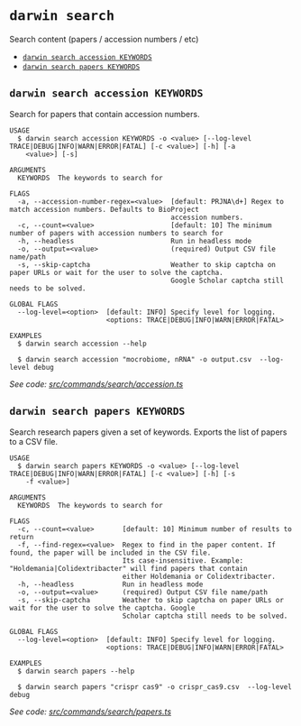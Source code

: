 `darwin search`
===============

Search content (papers / accession numbers / etc)

* [`darwin search accession KEYWORDS`](#darwin-search-accession-keywords)
* [`darwin search papers KEYWORDS`](#darwin-search-papers-keywords)

## `darwin search accession KEYWORDS`

Search for papers that contain accession numbers.

```
USAGE
  $ darwin search accession KEYWORDS -o <value> [--log-level TRACE|DEBUG|INFO|WARN|ERROR|FATAL] [-c <value>] [-h] [-a
    <value>] [-s]

ARGUMENTS
  KEYWORDS  The keywords to search for

FLAGS
  -a, --accession-number-regex=<value>  [default: PRJNA\d+] Regex to match accession numbers. Defaults to BioProject
                                        accession numbers.
  -c, --count=<value>                   [default: 10] The minimum number of papers with accession numbers to search for
  -h, --headless                        Run in headless mode
  -o, --output=<value>                  (required) Output CSV file name/path
  -s, --skip-captcha                    Weather to skip captcha on paper URLs or wait for the user to solve the captcha.
                                        Google Scholar captcha still needs to be solved.

GLOBAL FLAGS
  --log-level=<option>  [default: INFO] Specify level for logging.
                        <options: TRACE|DEBUG|INFO|WARN|ERROR|FATAL>

EXAMPLES
  $ darwin search accession --help

  $ darwin search accession "mocrobiome, nRNA" -o output.csv  --log-level debug
```

_See code: [src/commands/search/accession.ts](https://github.com/rpidanny/darwin/blob/v1.15.2/src/commands/search/accession.ts)_

## `darwin search papers KEYWORDS`

Search research papers given a set of keywords. Exports the list of papers to a CSV file.

```
USAGE
  $ darwin search papers KEYWORDS -o <value> [--log-level TRACE|DEBUG|INFO|WARN|ERROR|FATAL] [-c <value>] [-h] [-s
    -f <value>]

ARGUMENTS
  KEYWORDS  The keywords to search for

FLAGS
  -c, --count=<value>       [default: 10] Minimum number of results to return
  -f, --find-regex=<value>  Regex to find in the paper content. If found, the paper will be included in the CSV file.
                            Its case-insensitive. Example: "Holdemania|Colidextribacter" will find papers that contain
                            either Holdemania or Colidextribacter.
  -h, --headless            Run in headless mode
  -o, --output=<value>      (required) Output CSV file name/path
  -s, --skip-captcha        Weather to skip captcha on paper URLs or wait for the user to solve the captcha. Google
                            Scholar captcha still needs to be solved.

GLOBAL FLAGS
  --log-level=<option>  [default: INFO] Specify level for logging.
                        <options: TRACE|DEBUG|INFO|WARN|ERROR|FATAL>

EXAMPLES
  $ darwin search papers --help

  $ darwin search papers "crispr cas9" -o crispr_cas9.csv  --log-level debug
```

_See code: [src/commands/search/papers.ts](https://github.com/rpidanny/darwin/blob/v1.15.2/src/commands/search/papers.ts)_
